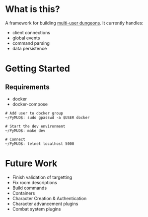 # What is this?
A framework for building [multi-user dungeons](https://en.wikipedia.org/wiki/Multi-user_dungeon). It currently handles:
- client connections
- global events
- command parsing
- data persistence

# Getting Started
## Requirements
- docker
- docker-compose

```
# Add user to docker group
~/PyMUD$: sudo gpasswd -a $USER docker

# Start the dev environment
~/PyMUD$: make dev

# Connect
~/PyMUD$: telnet localhost 5000
```

# Future Work
- Finish validation of targetting
- Fix room descriptions
- Build commands
- Containers
- Character Creation & Authentication
- Character advancement plugins
- Combat system plugins
